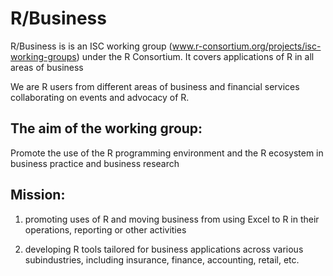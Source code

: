 # R/Business
R/Business is is an ISC working group (www.r-consortium.org/projects/isc-working-groups) under the R Consortium. It covers applications of R in all areas of business

We are R users from different areas of business and financial services collaborating on events and advocacy of R.

## The aim of the working group:

Promote the use of the R programming environment and the R ecosystem in business practice and business research

## Mission:

1. promoting uses of R and moving business from using Excel to R in their operations, reporting or other activities

2. developing R tools tailored for business applications across various subindustries, including insurance, finance, accounting, retail, etc.

